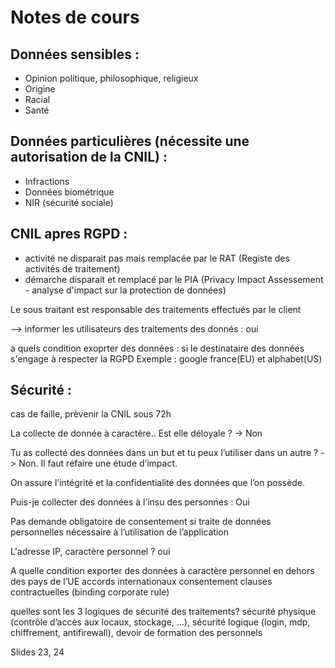 # Notes de cours 
## Données sensibles :
- Opinion politique, philosophique, religieux
- Origine
- Racial
- Santé

## Données particulières (nécessite une autorisation de la CNIL) :
- Infractions
- Données biométrique
- NIR (sécurité sociale)

## CNIL apres RGPD :
- activité ne disparait pas mais remplacée par le RAT (Registe des activités de traitement)
- démarche disparait et remplacé par le PIA (Privacy Impact Assessement - analyse d'impact sur la protection de données)

Le sous traitant est responsable des traitements effectués par le client

--> informer les utilisateurs des traitements des donnés : oui

a quels condition exoprter des données :
si le destinataire des données s'engage à respecter la RGPD 
Exemple : google france(EU) et alphabet(US)

## Sécurité :
cas de faille, prèvenir la CNIL sous 72h

La collecte de donnée à caractère.. Est elle déloyale ? -> Non

Tu as collecté des données dans un but et tu peux l’utiliser dans un autre ? -> Non. Il faut refaire une étude d’impact. 

On assure l’intégrité et la confidentialité des données que l’on possède.


Puis-je collecter des données à l’insu des personnes : Oui

Pas demande obligatoire de consentement si traite de données personnelles nécessaire à l’utilisation de l’application


L'adresse IP, caractère personnel ? oui


A quelle condition exporter des données à caractère personnel en dehors des pays de l’UE
accords internationaux
consentement
clauses contractuelles (binding corporate rule)



quelles sont les 3 logiques de sécurité des traitements? sécurité physique (contrôle d’accès aux locaux, stockage, …), sécurité logique (login, mdp, chiffrement, antifirewall), devoir de formation des personnels




Slides 23, 24
